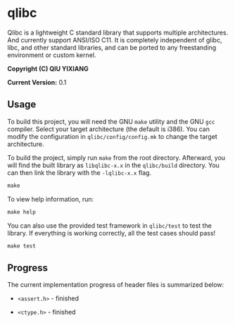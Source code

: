 # qlibc

Qlibc is a lightweight C standard library that supports multiple architectures. And currently support ANSI/ISO C11. It is completely independent of glibc, libc, and other standard libraries, and can be ported to any freestanding environment or custom kernel. 

**Copyright (C) QIU YIXIANG**

**Current Version:** 0.1



## Usage

To build this project, you will need the GNU `make` utility and the GNU `gcc` compiler. Select your target architecture (the default is i386). You can modify the configuration in `qlibc/config/config.mk` to change the target architecture.

To build the project, simply run `make` from the root directory. Afterward, you will find the built library as `libqlibc-x.x` in the `qlibc/build` directory. You can then link the library with the `-lqlibc-x.x` flag.

```makefile
make
```

To view help information, run:

```makefile
make help
```

You can also use the provided test framework in `qlibc/test` to test the library. If everything is working correctly, all the test cases should pass!

```makefile
make test
```

## Progress

The current implementation progress of header files is summarized below:

- `<assert.h>` - finished

- `<ctype.h>` - finished

    
